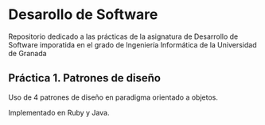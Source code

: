 # Desarollo de Software

Repositorio dedicado a las prácticas de la asignatura de Desarrollo de Software imporatida en el grado de Ingeniería Informática de la Universidad de Granada

## Práctica 1. Patrones de diseño

Uso de 4 patrones de diseño en paradigma orientado a objetos.

Implementado en Ruby y Java.
